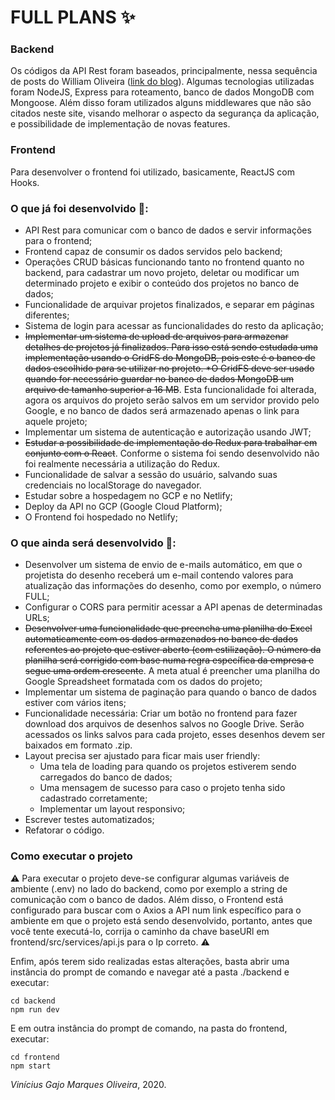 # FULL PLANS :sparkles:

### Backend

Os códigos da API Rest foram baseados, principalmente, nessa sequência de posts do William Oliveira (<a href="https://woliveiras.com.br/posts/construindo-uma-api-com-node-js-parte-1-criando-e-listando-dados/">link do blog</a>). Algumas tecnologias utilizadas foram NodeJS, Express para roteamento, banco de dados MongoDB com Mongoose. Além disso foram utilizados alguns middlewares que não são citados neste site, visando melhorar o aspecto da segurança da aplicação, e possibilidade de implementação de novas features.

### Frontend

Para desenvolver o frontend foi utilizado, basicamente, ReactJS com Hooks.

### O que já foi desenvolvido :memo:: 

* API Rest para comunicar com o banco de dados e servir informações para o frontend;
* Frontend capaz de consumir os dados servidos pelo backend;
* Operações CRUD básicas funcionando tanto no frontend quanto no backend, para cadastrar um novo projeto, deletar ou modificar um determinado projeto e exibir o conteúdo dos projetos no banco de dados;
* Funcionalidade de arquivar projetos finalizados, e separar em páginas diferentes;
* Sistema de login para acessar as funcionalidades do resto da aplicação;
* ~~Implementar um sistema de upload de arquivos para armazenar detalhes de projetos já finalizados. Para isso está sendo estudada uma implementação usando o GridFS do MongoDB, pois este é o banco de dados escolhido para se utilizar no projeto. *O GridFS deve ser usado quando for necessário guardar no banco de dados MongoDB um arquivo de tamanho superior a 16 MB~~. Esta funcionalidade foi alterada, agora os arquivos do projeto serão salvos em um servidor provido pelo Google, e no banco de dados será armazenado apenas o link para aquele projeto;
* Implementar um sistema de autenticação e autorização usando JWT;
* ~~Estudar a possibilidade de implementação do Redux para trabalhar em conjunto com o React~~. Conforme o sistema foi sendo desenvolvido não foi realmente necessária a utilização do Redux.
* Funcionalidade de salvar a sessão do usuário, salvando suas credenciais no localStorage do navegador.
* Estudar sobre a hospedagem no GCP e no Netlify;
* Deploy da API no GCP (Google Cloud Platform);
* O Frontend foi hospedado no Netlify;

### O que ainda será desenvolvido :memo::

* Desenvolver um sistema de envio de e-mails automático, em que o projetista do desenho receberá um e-mail contendo valores para atualização das informações do desenho, como por exemplo, o número FULL;
* Configurar o CORS para permitir acessar a API apenas de determinadas URLs;
* ~~Desenvolver uma funcionalidade que preencha uma planilha do Excel automaticamente com os dados armazenados no banco de dados referentes ao projeto que estiver aberto (com estilização). O número da planilha será corrigido com base numa regra específica da empresa e segue uma ordem crescente~~. A meta atual é preencher uma planilha do Google Spreadsheet formatada com os dados do projeto;
* Implementar um sistema de paginação para quando o banco de dados estiver com vários itens;
* Funcionalidade necessária: Criar um botão no frontend para fazer download dos arquivos de desenhos salvos no Google Drive. Serão acessados os links salvos para cada projeto, esses desenhos devem ser baixados em formato .zip.
* Layout precisa ser ajustado para ficar mais user friendly:
  * Uma tela de loading para quando os projetos estiverem sendo carregados do banco de dados;
  * Uma mensagem de sucesso para caso o projeto tenha sido cadastrado corretamente;
  * Implementar um layout responsivo;
* Escrever testes automatizados;
* Refatorar o código.

### Como executar o projeto

:warning: Para executar o projeto deve-se configurar algumas variáveis de ambiente (.env) no lado do backend, como por exemplo a string de comunicação com o banco de dados. Além disso, o Frontend está configurado para buscar com o Axios a API num link específico para o ambiente em que o projeto está sendo desenvolvido, portanto, antes que você tente executá-lo, corrija o caminho da chave baseURl em frontend/src/services/api.js para o Ip correto. :warning:

Enfim, após terem sido realizadas estas alterações, basta abrir uma instância do prompt de comando e navegar até a pasta ./backend e executar:

```
cd backend
npm run dev
```

E em outra instância do prompt de comando, na pasta do frontend, executar:

```
cd frontend
npm start
```

*Vinícius Gajo Marques Oliveira*, 2020.
